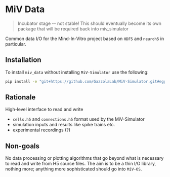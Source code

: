 # MiV Data

> Incubator stage -- not stable! This should eventually become its own package that will be required back into miv_simulator

Common data I/O for the Mind-In-Vitro project based on `HDF5` and `neuroh5` in particular.

## Installation

To install `miv_data` without installing `MiV-Simulator` use the following:
```sh
pip install -e "git+https://github.com/GazzolaLab/MiV-Simulator.git#egg=miv_data&subdirectory=src"
``` 

## Rationale

High-level interface to read and write
- `cells.h5` and `connections.h5` format used by the MiV-Simulator
- simulation inputs and results like spike trains etc.
- experimental recordings (?)

## Non-goals

No data processing or plotting algorithms that go beyond what is necessary to read and write from H5 source files. The aim is to be a thin I/O library, nothing more; anything more sophisticated should go into `MiV-OS`.
